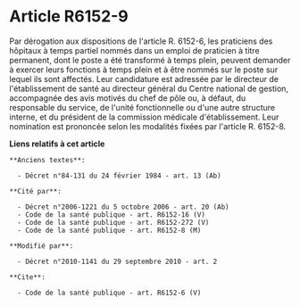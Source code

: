 # Article R6152-9

Par dérogation aux dispositions de l'article R. 6152-6, les praticiens des hôpitaux à temps partiel nommés dans un emploi de
praticien à titre permanent, dont le poste a été transformé à temps plein, peuvent demander à exercer leurs fonctions à temps
plein et à être nommés sur le poste sur lequel ils sont affectés. Leur candidature est adressée par le directeur de
l'établissement de santé au directeur général du Centre national de gestion, accompagnée des avis motivés du chef de pôle ou,
à défaut, du responsable du service, de l'unité fonctionnelle ou d'une autre structure interne, et du président de la
commission médicale d'établissement. Leur nomination est prononcée selon les modalités fixées par l'article R. 6152-8.

**Liens relatifs à cet article**

	**Anciens textes**:

	  - Décret n°84-131 du 24 février 1984 - art. 13 (Ab)

	**Cité par**:

	  - Décret n°2006-1221 du 5 octobre 2006 - art. 20 (Ab)
	  - Code de la santé publique - art. R6152-16 (V)
	  - Code de la santé publique - art. R6152-272 (V)
	  - Code de la santé publique - art. R6152-8 (M)

	**Modifié par**:

	  - Décret n°2010-1141 du 29 septembre 2010 - art. 2

	**Cite**:

	  - Code de la santé publique - art. R6152-6 (V)
